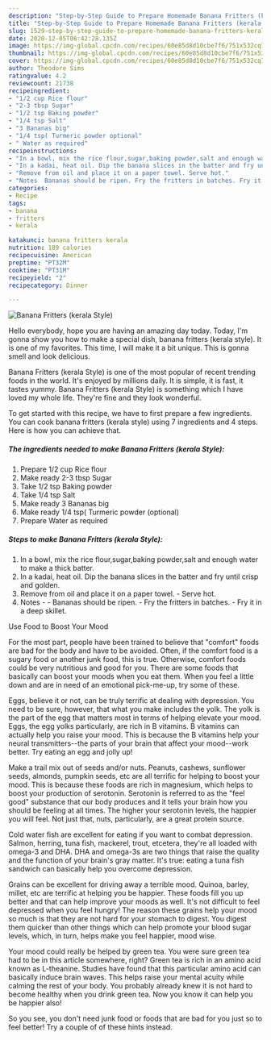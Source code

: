```yaml
---
description: "Step-by-Step Guide to Prepare Homemade Banana Fritters (kerala Style)"
title: "Step-by-Step Guide to Prepare Homemade Banana Fritters (kerala Style)"
slug: 1529-step-by-step-guide-to-prepare-homemade-banana-fritters-kerala-style
date: 2020-12-05T06:42:28.135Z
image: https://img-global.cpcdn.com/recipes/60e85d8d10cbe7f6/751x532cq70/banana-fritters-kerala-style-recipe-main-photo.jpg
thumbnail: https://img-global.cpcdn.com/recipes/60e85d8d10cbe7f6/751x532cq70/banana-fritters-kerala-style-recipe-main-photo.jpg
cover: https://img-global.cpcdn.com/recipes/60e85d8d10cbe7f6/751x532cq70/banana-fritters-kerala-style-recipe-main-photo.jpg
author: Theodore Sims
ratingvalue: 4.2
reviewcount: 21738
recipeingredient:
- "1/2 cup Rice flour"
- "2-3 tbsp Sugar"
- "1/2 tsp Baking powder"
- "1/4 tsp Salt"
- "3 Bananas big"
- "1/4 tsp( Turmeric powder optional"
- " Water as required"
recipeinstructions:
- "In a bowl, mix the rice flour,sugar,baking powder,salt and enough water to make a thick batter."
- "In a kadai, heat oil. Dip the banana slices in the batter and fry until crisp and golden."
- "Remove from oil and place it on a paper towel. Serve hot."
- "Notes  Bananas should be ripen. Fry the fritters in batches. Fry it in a deep skillet."
categories:
- Recipe
tags:
- banana
- fritters
- kerala

katakunci: banana fritters kerala 
nutrition: 189 calories
recipecuisine: American
preptime: "PT32M"
cooktime: "PT31M"
recipeyield: "2"
recipecategory: Dinner

---
```



![Banana Fritters (kerala Style)](https://img-global.cpcdn.com/recipes/60e85d8d10cbe7f6/751x532cq70/banana-fritters-kerala-style-recipe-main-photo.jpg)

Hello everybody, hope you are having an amazing day today. Today, I'm gonna show you how to make a special dish, banana fritters (kerala style). It is one of my favorites. This time, I will make it a bit unique. This is gonna smell and look delicious.



Banana Fritters (kerala Style) is one of the most popular of recent trending foods in the world. It's enjoyed by millions daily. It is simple, it is fast, it tastes yummy. Banana Fritters (kerala Style) is something which I have loved my whole life. They're fine and they look wonderful.


To get started with this recipe, we have to first prepare a few ingredients. You can cook banana fritters (kerala style) using 7 ingredients and 4 steps. Here is how you can achieve that.

<!--inarticleads1-->

##### The ingredients needed to make Banana Fritters (kerala Style):

1. Prepare 1/2 cup Rice flour
1. Make ready 2-3 tbsp Sugar
1. Take 1/2 tsp Baking powder
1. Take 1/4 tsp Salt
1. Make ready 3 Bananas big
1. Make ready 1/4 tsp( Turmeric powder (optional)
1. Prepare  Water as required




<!--inarticleads2-->

##### Steps to make Banana Fritters (kerala Style):

1. In a bowl, mix the rice flour,sugar,baking powder,salt and enough water to make a thick batter.
1. In a kadai, heat oil. Dip the banana slices in the batter and fry until crisp and golden.
1. Remove from oil and place it on a paper towel. - Serve hot.
1. Notes -  - Bananas should be ripen. - Fry the fritters in batches. - Fry it in a deep skillet.




Use Food to Boost Your Mood


For the most part, people have been trained to believe that "comfort" foods are bad for the body and have to be avoided. Often, if the comfort food is a sugary food or another junk food, this is true. Otherwise, comfort foods could be very nutritious and good for you. There are some foods that basically can boost your moods when you eat them. When you feel a little down and are in need of an emotional pick-me-up, try some of these.

Eggs, believe it or not, can be truly terrific at dealing with depression. You need to be sure, however, that what you make includes the yolk. The yolk is the part of the egg that matters most in terms of helping elevate your mood. Eggs, the egg yolks particularly, are rich in B vitamins. B vitamins can actually help you raise your mood. This is because the B vitamins help your neural transmitters--the parts of your brain that affect your mood--work better. Try eating an egg and jolly up!

Make a trail mix out of seeds and/or nuts. Peanuts, cashews, sunflower seeds, almonds, pumpkin seeds, etc are all terrific for helping to boost your mood. This is because these foods are rich in magnesium, which helps to boost your production of serotonin. Serotonin is referred to as the "feel good" substance that our body produces and it tells your brain how you should be feeling at all times. The higher your serotonin levels, the happier you will feel. Not just that, nuts, particularly, are a great protein source.

Cold water fish are excellent for eating if you want to combat depression. Salmon, herring, tuna fish, mackerel, trout, etcetera, they're all loaded with omega-3 and DHA. DHA and omega-3s are two things that raise the quality and the function of your brain's gray matter. It's true: eating a tuna fish sandwich can basically help you overcome depression. 

Grains can be excellent for driving away a terrible mood. Quinoa, barley, millet, etc are terrific at helping you be happier. These foods fill you up better and that can help improve your moods as well. It's not difficult to feel depressed when you feel hungry! The reason these grains help your mood so much is that they are not hard for your stomach to digest. You digest them quicker than other things which can help promote your blood sugar levels, which, in turn, helps make you feel happier, mood wise.

Your mood could really be helped by green tea. You were sure green tea had to be in this article somewhere, right? Green tea is rich in an amino acid known as L-theanine. Studies have found that this particular amino acid can basically induce brain waves. This helps raise your mental acuity while calming the rest of your body. You probably already knew it is not hard to become healthy when you drink green tea. Now you know it can help you be happier also!

So you see, you don't need junk food or foods that are bad for you just so to feel better! Try  a  couple of  of  these  hints  instead.

